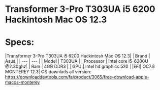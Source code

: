 # Transformer 3-Pro T303UA i5 6200 Hackintosh  Mac OS 12.3



# Specs:
|Transformer 3-Pro T303UA i5 6200 Hackintosh  Mac OS 12.3|
| Brand | Asus |
| --- | --- |
| Model | T303UA |
| Processor | Intel core i5-6200U @2.30ghz|
| Ram | 4GB DDR3 |
| GPU | Intel hd graphics 520 |
|EFI| OC7.8 MONTEREY 12.3|
OS downlads all version:
https://downloaddevtools.com/fa/product/3065/free-download-apple-macos-monterey

